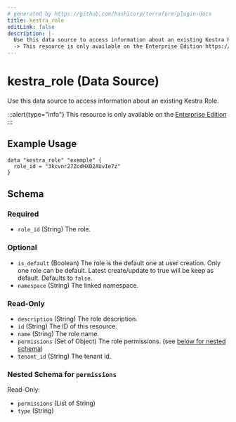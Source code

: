 ```yaml
---
# generated by https://github.com/hashicorp/terraform-plugin-docs
title: kestra_role
editLink: false
description: |-
  Use this data source to access information about an existing Kestra Role.
  -> This resource is only available on the Enterprise Edition https://kestra.io/enterprise
---
```


# kestra_role (Data Source)

Use this data source to access information about an existing Kestra Role.

:::alert{type="info"}
This resource is only available on the [Enterprise Edition](https://kestra.io/enterprise)
:::

## Example Usage

```hcl
data "kestra_role" "example" {
  role_id = "3kcvnr27ZcdHXD2AUvIe7z"
}
```

<!-- schema generated by tfplugindocs -->
## Schema

### Required

- `role_id` (String) The role.

### Optional

- `is_default` (Boolean) The role is the default one at user creation. Only one role can be default. Latest create/update to true will be keep as default. Defaults to `false`.
- `namespace` (String) The linked namespace.

### Read-Only

- `description` (String) The role description.
- `id` (String) The ID of this resource.
- `name` (String) The role name.
- `permissions` (Set of Object) The role permissions. (see [below for nested schema](#nestedatt--permissions))
- `tenant_id` (String) The tenant id.

<a id="nestedatt--permissions"></a>
### Nested Schema for `permissions`

Read-Only:

- `permissions` (List of String)
- `type` (String)
